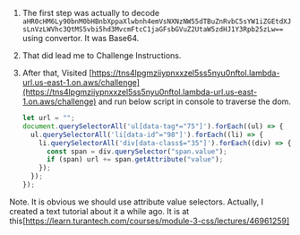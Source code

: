 1. The first step was actually to decode `aHR0cHM6Ly90bnM0bHBnbXppaXlwbnh4emVsNXNzNW55dTBuZnRvbC5sYW1iZGEtdXJsLnVzLWVhc3QtMS5vbi5hd3MvcmFtcC1jaGFsbGVuZ2UtaW5zdHJ1Y3Rpb25zLw==` using convertor. It was Base64.
2. That did lead me to Challenge Instructions.
3. After that, Visited [https://tns4lpgmziiypnxxzel5ss5nyu0nftol.lambda-url.us-east-1.on.aws/challenge](https://tns4lpgmziiypnxxzel5ss5nyu0nftol.lambda-url.us-east-1.on.aws/challenge) and run below script in console to traverse the dom.

   ```javascript
   let url = "";
   document.querySelectorAll('ul[data-tag*="75"]').forEach((ul) => {
     ul.querySelectorAll('li[data-id^="98"]').forEach((li) => {
       li.querySelectorAll('div[data-class$="35"]').forEach((div) => {
         const span = div.querySelector("span.value");
         if (span) url += span.getAttribute("value");
       });
     });
   });
   ```

Note. It is obvious we should use attribute value selectors. Actually, I created a text tutorial about it a while ago. It is at this[https://learn.turantech.com/courses/module-3-css/lectures/46961259]
